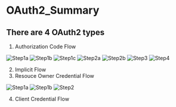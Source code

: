 # OAuth2_Summary
## There are 4 OAuth2 types

1. Authorization Code Flow

![Step1a](Authorization%20Code%20Flow(step1a).png)
![Step1b](Authorization%20Code%20Flow(step1b).png)
![Step1c](Authorization%20Code%20Flow(step1c).png)
![Step2a](Authorization%20Code%20Flow(step2a).png)
![Step2b](Authorization%20Code%20Flow(step2b).png)
![Step3](Authorization%20Code%20Flow(step3).png)
![Step4](Authorization%20Code%20Flow(step4).png)

2. Implicit Flow
3. Resouce Owner Credential Flow

![Step1a](Resouce%20Owner%20Credential%20Flow(step1a).png)
![Step1b](Resouce%20Owner%20Credential%20Flow(step1b).png)
![Step2](Resouce%20Owner%20Credential%20Flow(step2).png)

4. Client Credential Flow
